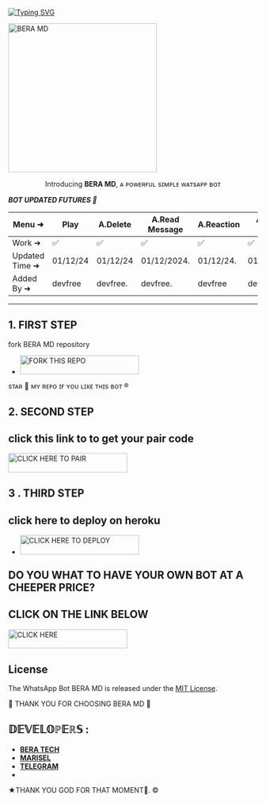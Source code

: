 <a href="https://git.io/typing-svg"><img src="https://readme-typing-svg.demolab.com?font=Black+Ops+One&size=100&pause=1000&color=1BAFBAFF&center=true&width=1000&height=200&lines=BERA-+MD" alt="Typing SVG" /></a>
  </p>

 <img alt="BERA MD" height="300" src="https://i.ibb.co/4jBhn13/Socialthumb.jpg">
 
  
</h1> 
<p align="center">Introducing <b>BERA MD</b>, ᴀ ᴘᴏᴡᴇʀғᴜʟ sɪᴍᴘʟᴇ ᴡᴀᴛsᴀᴘᴘ ʙᴏᴛ </p>






***BOT UPDATED FUTURES 🎁***

| Menu ⁠➜         | Play    | A.Delete  | A.Read Message| A.Reaction | A.React Status| Ai new cmd | New Game | Fun | Owner | Dangerous Bugs | Convert | New Group Cmd |
| ----------------| ------- | --------- | ------------ | ---------- | ------------- | ----------- | -------- | --- | ----- | -------------- | --------| --------------|
| Work ➜         |  ✅     |   ✅      |    ✅        |     ✅     |      ✅       |     ✅      |   ✅     |  ✅ |  ✅   |      ✅       |    ✅   |       ✅      |
| Updated Time ➜ | 01/12/24 | 01/12/24 | 01/12/2024.  | 01/12/24.  | 01/12/2024    | 01/12/2024  | 01/12/24 | old | old   | 01/12/2024.    |  Old    | 01/12/2024    |
| Added By ➜     | devfree | devfree.  | devfree.     | devfree    | devfree       | devfree.    | devfree  | dev | Fredi | devfree        | Fredie  | devfree       |



---


## 1. FIRST STEP
fork BERA MD repository 

</a></p>
- <a href="https://github.com/Berabruce/BERA-MD/fork"><img title="FORK THIS REPO" src="https://img.shields.io/badge/TAP TO FORK REPO-h?color=silver&style=for-the-badge&logo=ferrari&logoColor=gold" width="240" height="38.45"/></a></p>

sᴛᴀʀ 🌟 ᴍʏ ʀᴇᴘᴏ ɪғ ʏᴏᴜ ʟɪᴋᴇ ᴛʜɪs ʙᴏᴛ ®️

## 2. SECOND STEP
## click this link to to get your pair code


<a href="https://devs-nation.onrender.com"><img title="CLICK HERE TO PAIR" src="https://img.shields.io/badge/CLICK HERE TO PAIR-h?color=silver&style=for-the-badge&logo=ferrari&logoColor=gold" width="240" height="38.45"/></a></p>
</details>

## 3 . THIRD STEP 
## click here to deploy on heroku ## 
</a></p>
- <a href="https://dashboard.heroku.com/new?template=https://gitHub.com/Berabruce/BERA-MD"><img title="CLICK HERE TO DEPLOY" src="https://img.shields.io/badge/CLICK HERE TO DEPLOY-h?color=silver&style=for-the-badge&logo=ferrari&logoColor=gold" width="240" height="38.45"/></a></p>
</details>

## DO YOU WHAT TO HAVE YOUR OWN BOT AT A CHEEPER PRICE?
## CLICK ON THE LINK BELOW ##
<a href="https://tech-lab.onrender.com/"><img title="CLICK HERE " src="https://img.shields.io/badge/CLICK HERE-h?color=silver&style=for-the-badge&logo=ferrari&logoColor=gold" width="240" height="38.45"/></a></p>
</details>

## License ##

The WhatsApp Bot BERA MD is released under the [MIT License](https://opensource.org/licenses/MIT).



🌟 THANK YOU FOR CHOOSING BERA MD 🌟



## 𝔻𝔼𝕍𝔼𝕃𝕆ℙ𝔼ℝ𝕊 :

- [**BERA TECH**](https://wa.me/+254743982206)
- [**MARISEL**](https://wa.me/+254740007567)
- [**TELEGRAM**](t.me/Beratech)
- 


 
★THANK YOU GOD FOR THAT MOMENT🙏. ©

     



 
